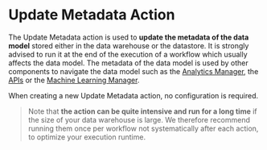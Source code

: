 # Update Metadata Action

The Update Metadata action is used to **update the metadata of the data model** stored either in the data warehouse or the datastore. It is strongly advised to run it at the end of the execution of a workflow which usually affects the data model. The metadata of the data model is used by other components to navigate the data model such as the [Analytics Manager](/en/product/am/index), the [APIs](/en/product/api-manager/index) or the [Machine Learning Manager](/en/product/ml/index).

When creating a new Update Metadata action, no configuration is required.

> Note that **the action can be quite intensive and run for a long time** if the size of your data warehouse is large. We therefore recommend running them once per workflow not systematically after each action, to optimize your execution runtime. 

